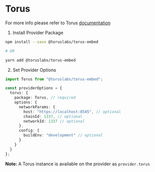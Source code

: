 # Torus

For more info please refer to Torus [documentation](https://docs.tor.us)

1. Install Provider Package

```bash
npm install --save @toruslabs/torus-embed

# OR

yarn add @toruslabs/torus-embed
```

2. Set Provider Options

```typescript
import Torus from "@toruslabs/torus-embed";

const providerOptions = {
  torus: {
    package: Torus, // required
    options: {
      networkParams: {
        host: "https://localhost:8545", // optional
        chainId: 1337, // optional
        networkId: 1337 // optional
      },
      config: {
        buildEnv: "development" // optional
      }
    }
  }
};
```

**Note:** A Torus instance is available on the provider as `provider.torus`
